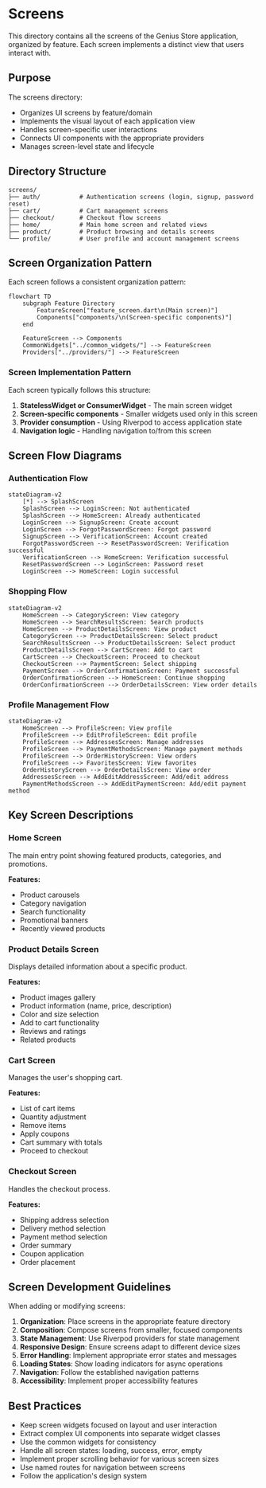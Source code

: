 # Screens

This directory contains all the screens of the Genius Store application, organized by feature. Each screen implements a distinct view that users interact with.

## Purpose

The screens directory:

- Organizes UI screens by feature/domain
- Implements the visual layout of each application view
- Handles screen-specific user interactions
- Connects UI components with the appropriate providers
- Manages screen-level state and lifecycle

## Directory Structure

```text
screens/
├── auth/           # Authentication screens (login, signup, password reset)
├── cart/           # Cart management screens
├── checkout/       # Checkout flow screens
├── home/           # Main home screen and related views
├── product/        # Product browsing and details screens
└── profile/        # User profile and account management screens
```

## Screen Organization Pattern

Each screen follows a consistent organization pattern:

```mermaid
flowchart TD
    subgraph Feature Directory
        FeatureScreen["feature_screen.dart\n(Main screen)"]
        Components["components/\n(Screen-specific components)"]
    end
    
    FeatureScreen --> Components
    CommonWidgets["../common_widgets/"] --> FeatureScreen
    Providers["../providers/"] --> FeatureScreen
```

### Screen Implementation Pattern

Each screen typically follows this structure:

1. **StatelessWidget or ConsumerWidget** - The main screen widget
2. **Screen-specific components** - Smaller widgets used only in this screen
3. **Provider consumption** - Using Riverpod to access application state
4. **Navigation logic** - Handling navigation to/from this screen

## Screen Flow Diagrams

### Authentication Flow

```mermaid
stateDiagram-v2
    [*] --> SplashScreen
    SplashScreen --> LoginScreen: Not authenticated
    SplashScreen --> HomeScreen: Already authenticated
    LoginScreen --> SignupScreen: Create account
    LoginScreen --> ForgotPasswordScreen: Forgot password
    SignupScreen --> VerificationScreen: Account created
    ForgotPasswordScreen --> ResetPasswordScreen: Verification successful
    VerificationScreen --> HomeScreen: Verification successful
    ResetPasswordScreen --> LoginScreen: Password reset
    LoginScreen --> HomeScreen: Login successful
```

### Shopping Flow

```mermaid
stateDiagram-v2
    HomeScreen --> CategoryScreen: View category
    HomeScreen --> SearchResultsScreen: Search products
    HomeScreen --> ProductDetailsScreen: View product
    CategoryScreen --> ProductDetailsScreen: Select product
    SearchResultsScreen --> ProductDetailsScreen: Select product
    ProductDetailsScreen --> CartScreen: Add to cart
    CartScreen --> CheckoutScreen: Proceed to checkout
    CheckoutScreen --> PaymentScreen: Select shipping
    PaymentScreen --> OrderConfirmationScreen: Payment successful
    OrderConfirmationScreen --> HomeScreen: Continue shopping
    OrderConfirmationScreen --> OrderDetailsScreen: View order details
```

### Profile Management Flow

```mermaid
stateDiagram-v2
    HomeScreen --> ProfileScreen: View profile
    ProfileScreen --> EditProfileScreen: Edit profile
    ProfileScreen --> AddressesScreen: Manage addresses
    ProfileScreen --> PaymentMethodsScreen: Manage payment methods
    ProfileScreen --> OrderHistoryScreen: View orders
    ProfileScreen --> FavoritesScreen: View favorites
    OrderHistoryScreen --> OrderDetailsScreen: View order
    AddressesScreen --> AddEditAddressScreen: Add/edit address
    PaymentMethodsScreen --> AddEditPaymentScreen: Add/edit payment method
```

## Key Screen Descriptions

### Home Screen

The main entry point showing featured products, categories, and promotions.

**Features:**

- Product carousels
- Category navigation
- Search functionality
- Promotional banners
- Recently viewed products

### Product Details Screen

Displays detailed information about a specific product.

**Features:**

- Product images gallery
- Product information (name, price, description)
- Color and size selection
- Add to cart functionality
- Reviews and ratings
- Related products

### Cart Screen

Manages the user's shopping cart.

**Features:**

- List of cart items
- Quantity adjustment
- Remove items
- Apply coupons
- Cart summary with totals
- Proceed to checkout

### Checkout Screen

Handles the checkout process.

**Features:**

- Shipping address selection
- Delivery method selection
- Payment method selection
- Order summary
- Coupon application
- Order placement

## Screen Development Guidelines

When adding or modifying screens:

1. **Organization**: Place screens in the appropriate feature directory
2. **Composition**: Compose screens from smaller, focused components
3. **State Management**: Use Riverpod providers for state management
4. **Responsive Design**: Ensure screens adapt to different device sizes
5. **Error Handling**: Implement appropriate error states and messages
6. **Loading States**: Show loading indicators for async operations
7. **Navigation**: Follow the established navigation patterns
8. **Accessibility**: Implement proper accessibility features

## Best Practices

- Keep screen widgets focused on layout and user interaction
- Extract complex UI components into separate widget classes
- Use the common widgets for consistency
- Handle all screen states: loading, success, error, empty
- Implement proper scrolling behavior for various screen sizes
- Use named routes for navigation between screens
- Follow the application's design system
